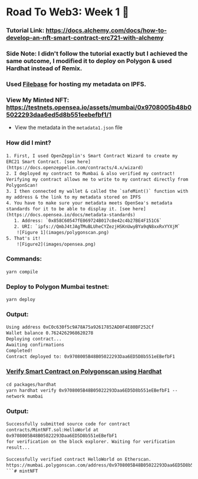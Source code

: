 # Road To Web3: Week 1 🥳

### Tutorial Link: https://docs.alchemy.com/docs/how-to-develop-an-nft-smart-contract-erc721-with-alchemy
### Side Note: I didn't follow the tutorial exactly but I achieved the same outcome, I modified it to deploy on Polygon & used Hardhat instead of Remix.

### Used [Filebase](https://filebase.com/) for hosting my metadata on IPFS.
### View My Minted NFT: https://testnets.opensea.io/assets/mumbai/0x9708005b48b05022293daa6ed5d8b551eebefbf1/1
* View the metadata in the `metadata1.json` file

### How did I mint?
    1. First, I used OpenZepplin's Smart Contract Wizard to create my ERC21 Smart Contract. [see here](https://docs.openzeppelin.com/contracts/4.x/wizard)
    2. I deployed my contract to Mumbai & also verified my contract! Verifying my contract allows me to write to my contract directly from PolygonScan! 
    3. I then connected my wallet & called the `safeMint()` function with my address & the link to my metadata stored on IPFS
    4. You have to make sure your metadata meets OpenSea's metadata standards for it to be able to display it. [see here](https://docs.opensea.io/docs/metadata-standards)
       1. Address: `0x858C60547fE069724B017c8e42c4b27BE4F151C6`
       2. URI: `ipfs://QmbJ4tJAgTMuBLUheCYZezjHSKnUwyBYa9qN8xxRxYYXjM`
        ![Figure 1](images/polygonscan.png)
    5. That's it!
        ![Figure2](images/opensea.png)
### Commands:
```
yarn compile
```
### Deploy to Polygon Mumbai testnet:
```
yarn deploy
```
### Output:
```
Using address 0xC0c630f5c9A78A75a92617852AD0F4E80BF252Cf
Wallet balance 0.7624262968620278
Deploying contract...
Awaiting confirmations
Completed!
Contract deployed to: 0x9708005B48B05022293Daa6ED5D8b551eEBefbF1
```

### [Verify Smart Contract on Polygonscan using Hardhat](https://coinsbench.com/verify-smart-contract-on-polygonscan-using-hardhat-9b8331dbd888)

```
cd packages/hardhat
yarn hardhat verify 0x9708005B48B05022293Daa6ED5D8b551eEBefbF1 --network mumbai
```
### Output:
```
Successfully submitted source code for contract
contracts/MintNFT.sol:HelloWorld at 0x9708005B48B05022293Daa6ED5D8b551eEBefbF1
for verification on the block explorer. Waiting for verification result...

Successfully verified contract HelloWorld on Etherscan.
https://mumbai.polygonscan.com/address/0x9708005B48B05022293Daa6ED5D8b551eEBefbF1#code
```# mintNFT
